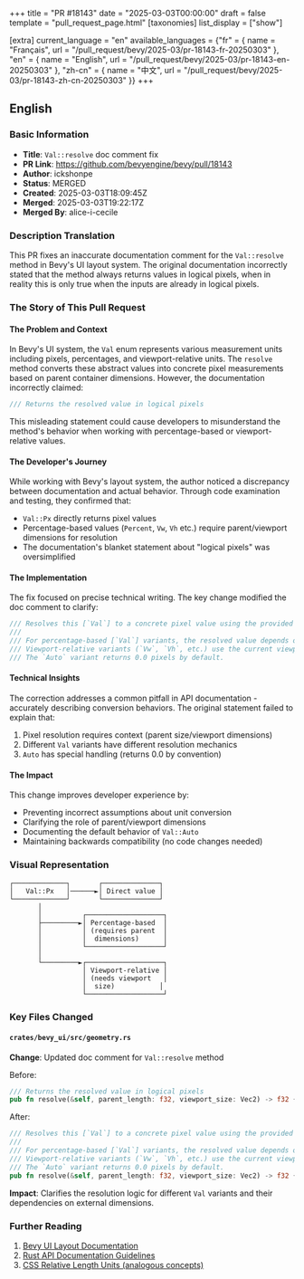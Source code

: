 +++
title = "PR #18143"
date = "2025-03-03T00:00:00"
draft = false
template = "pull_request_page.html"
[taxonomies]
list_display = ["show"]


[extra]
current_language = "en"
available_languages = {"fr" = { name = "Français", url = "/pull_request/bevy/2025-03/pr-18143-fr-20250303" }, "en" = { name = "English", url = "/pull_request/bevy/2025-03/pr-18143-en-20250303" }, "zh-cn" = { name = "中文", url = "/pull_request/bevy/2025-03/pr-18143-zh-cn-20250303" }}
+++


















## English

### Basic Information
- **Title**: `Val::resolve` doc comment fix
- **PR Link**: https://github.com/bevyengine/bevy/pull/18143
- **Author**: ickshonpe
- **Status**: MERGED
- **Created**: 2025-03-03T18:09:45Z
- **Merged**: 2025-03-03T19:22:17Z
- **Merged By**: alice-i-cecile

### Description Translation
This PR fixes an inaccurate documentation comment for the `Val::resolve` method in Bevy's UI layout system. The original documentation incorrectly stated that the method always returns values in logical pixels, when in reality this is only true when the inputs are already in logical pixels.

### The Story of This Pull Request

#### The Problem and Context
In Bevy's UI system, the `Val` enum represents various measurement units including pixels, percentages, and viewport-relative units. The `resolve` method converts these abstract values into concrete pixel measurements based on parent container dimensions. However, the documentation incorrectly claimed:
```rust
/// Returns the resolved value in logical pixels
```
This misleading statement could cause developers to misunderstand the method's behavior when working with percentage-based or viewport-relative values.

#### The Developer's Journey
While working with Bevy's layout system, the author noticed a discrepancy between documentation and actual behavior. Through code examination and testing, they confirmed that:
- `Val::Px` directly returns pixel values
- Percentage-based values (`Percent`, `Vw`, `Vh` etc.) require parent/viewport dimensions for resolution
- The documentation's blanket statement about "logical pixels" was oversimplified

#### The Implementation
The fix focused on precise technical writing. The key change modified the doc comment to clarify:
```rust
/// Resolves this [`Val`] to a concrete pixel value using the provided `parent_length` and `viewport_size`.
/// 
/// For percentage-based [`Val`] variants, the resolved value depends on the parent node's dimensions.
/// Viewport-relative variants (`Vw`, `Vh`, etc.) use the current viewport size for calculation.
/// The `Auto` variant returns 0.0 pixels by default.
```

#### Technical Insights
The correction addresses a common pitfall in API documentation - accurately describing conversion behaviors. The original statement failed to explain that:
1. Pixel resolution requires context (parent size/viewport dimensions)
2. Different `Val` variants have different resolution mechanics
3. `Auto` has special handling (returns 0.0 by convention)

#### The Impact
This change improves developer experience by:
- Preventing incorrect assumptions about unit conversion
- Clarifying the role of parent/viewport dimensions
- Documenting the default behavior of `Val::Auto`
- Maintaining backwards compatibility (no code changes needed)

### Visual Representation

```
┌─────────────┐       ┌──────────────┐
│   Val::Px   │──────►│ Direct value │
└─────────────┘       └──────────────┘
       │
       │          ┌───────────────────┐
       ├─────────►│ Percentage-based  │
       │          │ (requires parent  │
       │          │  dimensions)      │
       │          └───────────────────┘
       │
       └─────────►┌───────────────────┐
                  │ Viewport-relative │
                  │ (needs viewport   │
                  │  size)           │
                  └───────────────────┘
```

### Key Files Changed

#### `crates/bevy_ui/src/geometry.rs`
**Change**: Updated doc comment for `Val::resolve` method

Before:
```rust
/// Returns the resolved value in logical pixels
pub fn resolve(&self, parent_length: f32, viewport_size: Vec2) -> f32 {
```

After:
```rust
/// Resolves this [`Val`] to a concrete pixel value using the provided `parent_length` and `viewport_size`.
/// 
/// For percentage-based [`Val`] variants, the resolved value depends on the parent node's dimensions.
/// Viewport-relative variants (`Vw`, `Vh`, etc.) use the current viewport size for calculation.
/// The `Auto` variant returns 0.0 pixels by default.
pub fn resolve(&self, parent_length: f32, viewport_size: Vec2) -> f32 {
```

**Impact**: Clarifies the resolution logic for different `Val` variants and their dependencies on external dimensions.

### Further Reading
1. [Bevy UI Layout Documentation](https://bevyengine.org/learn/book/features/ui/)
2. [Rust API Documentation Guidelines](https://rust-lang.github.io/api-guidelines/documentation.html)
3. [CSS Relative Length Units (analogous concepts)](https://developer.mozilla.org/en-US/docs/Learn/CSS/Building_blocks/Values_and_units)